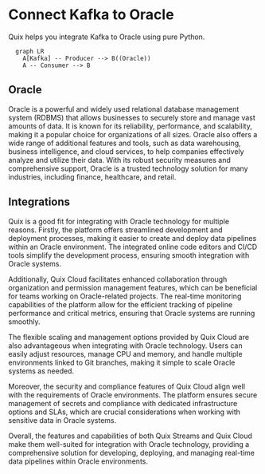 # Connect Kafka to Oracle

Quix helps you integrate Kafka to Oracle using pure Python.

```mermaid
  graph LR
    A[Kafka] -- Producer --> B((Oracle))
    A -- Consumer --> B
```

## Oracle

Oracle is a powerful and widely used relational database management system (RDBMS) that allows businesses to securely store and manage vast amounts of data. It is known for its reliability, performance, and scalability, making it a popular choice for organizations of all sizes. Oracle also offers a wide range of additional features and tools, such as data warehousing, business intelligence, and cloud services, to help companies effectively analyze and utilize their data. With its robust security measures and comprehensive support, Oracle is a trusted technology solution for many industries, including finance, healthcare, and retail.

## Integrations

Quix is a good fit for integrating with Oracle technology for multiple reasons. Firstly, the platform offers streamlined development and deployment processes, making it easier to create and deploy data pipelines within an Oracle environment. The integrated online code editors and CI/CD tools simplify the development process, ensuring smooth integration with Oracle systems.

Additionally, Quix Cloud facilitates enhanced collaboration through organization and permission management features, which can be beneficial for teams working on Oracle-related projects. The real-time monitoring capabilities of the platform allow for the efficient tracking of pipeline performance and critical metrics, ensuring that Oracle systems are running smoothly.

The flexible scaling and management options provided by Quix Cloud are also advantageous when integrating with Oracle technology. Users can easily adjust resources, manage CPU and memory, and handle multiple environments linked to Git branches, making it simple to scale Oracle systems as needed.

Moreover, the security and compliance features of Quix Cloud align well with the requirements of Oracle environments. The platform ensures secure management of secrets and compliance with dedicated infrastructure options and SLAs, which are crucial considerations when working with sensitive data in Oracle systems.

Overall, the features and capabilities of both Quix Streams and Quix Cloud make them well-suited for integration with Oracle technology, providing a comprehensive solution for developing, deploying, and managing real-time data pipelines within Oracle environments.

